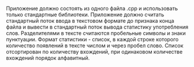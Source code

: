 Приложение должно состоять из одного файла .cpp и использовать только стандартные библиотеки. Приложение должно считать стандартный поток ввода в текстовом формате до признака конца файла и вывести в стандартный поток вывода статистику употребления слов. Разделителями в тексте считаются пробельные символы и знаки пунктуации. Формат статистики - список, в каждой строке которого количество появлений в тексте числом и через пробел слово. Список отсортирован по количеству вхождений, при одинаковом количестве вхождений порядок алфавитный.

